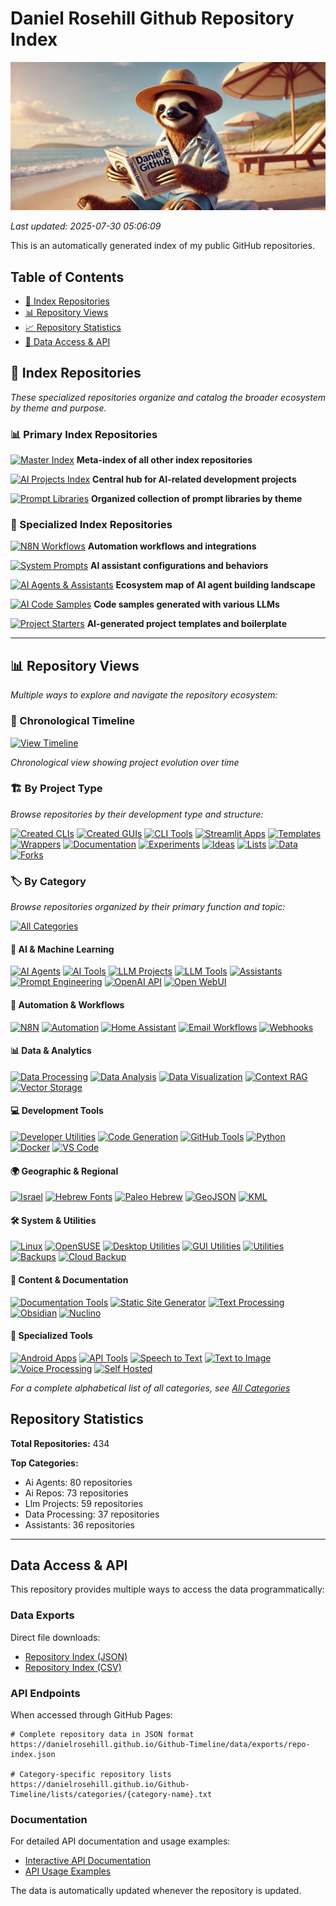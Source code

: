 # Daniel Rosehill Github Repository Index

![Banner](banners/index.png)

*Last updated: 2025-07-30 05:06:09*

This is an automatically generated index of my public GitHub repositories.

## Table of Contents
- [🎯 Index Repositories](#-index-repositories)
- [📊 Repository Views](#-repository-views)
- [📈 Repository Statistics](#-repository-statistics)
- [🔗 Data Access & API](#-data-access--api)

## 🎯 Index Repositories

*These specialized repositories organize and catalog the broader ecosystem by theme and purpose.*

### 📊 Primary Index Repositories

[![Master Index](https://img.shields.io/badge/Master_Index-FF6B35?style=for-the-badge&logo=github&logoColor=white)](https://github.com/danielrosehill/Master-Index)
**Meta-index of all other index repositories**

[![AI Projects Index](https://img.shields.io/badge/AI_Projects_Index-FF6B35?style=for-the-badge&logo=github&logoColor=white)](https://github.com/danielrosehill/AI-Generated-Projects-Index)
**Central hub for AI-related development projects**

[![Prompt Libraries](https://img.shields.io/badge/Prompt_Libraries-FF6B35?style=for-the-badge&logo=github&logoColor=white)](https://github.com/danielrosehill/My-Prompt-Libraries)
**Organized collection of prompt libraries by theme**

### 🔧 Specialized Index Repositories

[![N8N Workflows](https://img.shields.io/badge/N8N_Workflows-4A90E2?style=for-the-badge&logo=github&logoColor=white)](https://github.com/danielrosehill/N8N-Workflows-Index)
**Automation workflows and integrations**

[![System Prompts](https://img.shields.io/badge/System_Prompts-4A90E2?style=for-the-badge&logo=github&logoColor=white)](https://github.com/danielrosehill/System-Prompt-Library)
**AI assistant configurations and behaviors**

[![AI Agents & Assistants](https://img.shields.io/badge/AI_Agents_&_Assistants-4A90E2?style=for-the-badge&logo=github&logoColor=white)](https://github.com/danielrosehill/Awesome-AI-Agents-And-Assistants)
**Ecosystem map of AI agent building landscape**

[![AI Code Samples](https://img.shields.io/badge/AI_Code_Samples-4A90E2?style=for-the-badge&logo=github&logoColor=white)](https://github.com/danielrosehill/AI-Generated-Code-Samples)
**Code samples generated with various LLMs**

[![Project Starters](https://img.shields.io/badge/Project_Starters-4A90E2?style=for-the-badge&logo=github&logoColor=white)](https://github.com/danielrosehill/AI-Generated-Project-Starters)
**AI-generated project templates and boilerplate**

---

## 📊 Repository Views

*Multiple ways to explore and navigate the repository ecosystem:*

### 📅 Chronological Timeline
[![View Timeline](https://img.shields.io/badge/Timeline-4285F4?style=for-the-badge&logo=github&logoColor=white)](timeline.md)

*Chronological view showing project evolution over time*

### 🏗️ By Project Type
*Browse repositories by their development type and structure:*

[![Created CLIs](https://img.shields.io/badge/Created_CLIs-0D47A1?style=for-the-badge&logo=github)](sections/created-clis.md)
[![Created GUIs](https://img.shields.io/badge/Created_GUIs-0D47A1?style=for-the-badge&logo=github)](sections/created-guis.md)
[![CLI Tools](https://img.shields.io/badge/CLI_Tools-0D47A1?style=for-the-badge&logo=github)](sections/cli-tools.md)
[![Streamlit Apps](https://img.shields.io/badge/Streamlit_Apps-0D47A1?style=for-the-badge&logo=github)](sections/streamlit-apps.md)
[![Templates](https://img.shields.io/badge/Templates-0D47A1?style=for-the-badge&logo=github)](sections/templates.md)
[![Wrappers](https://img.shields.io/badge/Wrappers-0D47A1?style=for-the-badge&logo=github)](sections/wrappers.md)
[![Documentation](https://img.shields.io/badge/Documentation-0D47A1?style=for-the-badge&logo=github)](sections/documentation.md)
[![Experiments](https://img.shields.io/badge/Experiments-0D47A1?style=for-the-badge&logo=github)](sections/experiments.md)
[![Ideas](https://img.shields.io/badge/Ideas-0D47A1?style=for-the-badge&logo=github)](sections/ideas.md)
[![Lists](https://img.shields.io/badge/Lists-0D47A1?style=for-the-badge&logo=github)](sections/lists.md)
[![Data](https://img.shields.io/badge/Data-0D47A1?style=for-the-badge&logo=github)](sections/data.md)
[![Forks](https://img.shields.io/badge/Forks-0D47A1?style=for-the-badge&logo=github)](sections/forks.md)

### 🏷️ By Category
*Browse repositories organized by their primary function and topic:*

[![All Categories](https://img.shields.io/badge/All_Categories-FF5722?style=for-the-badge&logo=github&logoColor=white)](sections/all-categories.md)

#### 🤖 AI & Machine Learning
[![AI Agents](https://img.shields.io/badge/AI_Agents-2ea44f?style=for-the-badge&logo=github)](sections/ai-agents.md)
[![AI Tools](https://img.shields.io/badge/AI_Tools-2ea44f?style=for-the-badge&logo=github)](sections/ai-tools.md)
[![LLM Projects](https://img.shields.io/badge/LLM_Projects-2ea44f?style=for-the-badge&logo=github)](sections/llm-projects.md)
[![LLM Tools](https://img.shields.io/badge/LLM_Tools-2ea44f?style=for-the-badge&logo=github)](sections/llm-tools.md)
[![Assistants](https://img.shields.io/badge/Assistants-2ea44f?style=for-the-badge&logo=github)](sections/assistants.md)
[![Prompt Engineering](https://img.shields.io/badge/Prompt_Engineering-2ea44f?style=for-the-badge&logo=github)](sections/prompt-engineering.md)
[![OpenAI API](https://img.shields.io/badge/OpenAI_API-2ea44f?style=for-the-badge&logo=github)](sections/openai-api.md)
[![Open WebUI](https://img.shields.io/badge/Open_WebUI-2ea44f?style=for-the-badge&logo=github)](sections/open-webui.md)

#### 🔄 Automation & Workflows
[![N8N](https://img.shields.io/badge/N8N-2ea44f?style=for-the-badge&logo=github)](sections/n8n.md)
[![Automation](https://img.shields.io/badge/Automation-2ea44f?style=for-the-badge&logo=github)](sections/automation.md)
[![Home Assistant](https://img.shields.io/badge/Home_Assistant-2ea44f?style=for-the-badge&logo=github)](sections/home-assistant.md)
[![Email Workflows](https://img.shields.io/badge/Email_Workflows-2ea44f?style=for-the-badge&logo=github)](sections/email-workflows.md)
[![Webhooks](https://img.shields.io/badge/Webhooks-2ea44f?style=for-the-badge&logo=github)](sections/webhooks.md)

#### 📊 Data & Analytics
[![Data Processing](https://img.shields.io/badge/Data_Processing-2ea44f?style=for-the-badge&logo=github)](sections/data-processing.md)
[![Data Analysis](https://img.shields.io/badge/Data_Analysis-2ea44f?style=for-the-badge&logo=github)](sections/data-analysis.md)
[![Data Visualization](https://img.shields.io/badge/Data_Visualization-2ea44f?style=for-the-badge&logo=github)](sections/data-visualization.md)
[![Context RAG](https://img.shields.io/badge/Context_RAG-2ea44f?style=for-the-badge&logo=github)](sections/context-rag.md)
[![Vector Storage](https://img.shields.io/badge/Vector_Storage-2ea44f?style=for-the-badge&logo=github)](sections/vector-storage.md)

#### 💻 Development Tools
[![Developer Utilities](https://img.shields.io/badge/Developer_Utilities-2ea44f?style=for-the-badge&logo=github)](sections/developer-utilities.md)
[![Code Generation](https://img.shields.io/badge/Code_Generation-2ea44f?style=for-the-badge&logo=github)](sections/code-generation.md)
[![GitHub Tools](https://img.shields.io/badge/GitHub_Tools-2ea44f?style=for-the-badge&logo=github)](sections/github-tools.md)
[![Python](https://img.shields.io/badge/Python-2ea44f?style=for-the-badge&logo=github)](sections/python.md)
[![Docker](https://img.shields.io/badge/Docker-2ea44f?style=for-the-badge&logo=github)](sections/docker.md)
[![VS Code](https://img.shields.io/badge/VS_Code-2ea44f?style=for-the-badge&logo=github)](sections/vs-code.md)

#### 🌍 Geographic & Regional
[![Israel](https://img.shields.io/badge/Israel-2ea44f?style=for-the-badge&logo=github)](sections/israel.md)
[![Hebrew Fonts](https://img.shields.io/badge/Hebrew_Fonts-2ea44f?style=for-the-badge&logo=github)](sections/hebrew-fonts.md)
[![Paleo Hebrew](https://img.shields.io/badge/Paleo_Hebrew-2ea44f?style=for-the-badge&logo=github)](sections/paleo-hebrew.md)
[![GeoJSON](https://img.shields.io/badge/GeoJSON-2ea44f?style=for-the-badge&logo=github)](sections/geojson.md)
[![KML](https://img.shields.io/badge/KML-2ea44f?style=for-the-badge&logo=github)](sections/kml.md)

#### 🛠️ System & Utilities
[![Linux](https://img.shields.io/badge/Linux-2ea44f?style=for-the-badge&logo=github)](sections/linux.md)
[![OpenSUSE](https://img.shields.io/badge/OpenSUSE-2ea44f?style=for-the-badge&logo=github)](sections/opensuse.md)
[![Desktop Utilities](https://img.shields.io/badge/Desktop_Utilities-2ea44f?style=for-the-badge&logo=github)](sections/desktop-utilities.md)
[![GUI Utilities](https://img.shields.io/badge/GUI_Utilities-2ea44f?style=for-the-badge&logo=github)](sections/gui-utilities.md)
[![Utilities](https://img.shields.io/badge/Utilities-2ea44f?style=for-the-badge&logo=github)](sections/utilities.md)
[![Backups](https://img.shields.io/badge/Backups-2ea44f?style=for-the-badge&logo=github)](sections/backups.md)
[![Cloud Backup](https://img.shields.io/badge/Cloud_Backup-2ea44f?style=for-the-badge&logo=github)](sections/cloud-backup.md)

#### 📝 Content & Documentation
[![Documentation Tools](https://img.shields.io/badge/Documentation_Tools-2ea44f?style=for-the-badge&logo=github)](sections/documentation-tools.md)
[![Static Site Generator](https://img.shields.io/badge/Static_Site_Generator-2ea44f?style=for-the-badge&logo=github)](sections/static-site-generator.md)
[![Text Processing](https://img.shields.io/badge/Text_Processing-2ea44f?style=for-the-badge&logo=github)](sections/text-processing.md)
[![Obsidian](https://img.shields.io/badge/Obsidian-2ea44f?style=for-the-badge&logo=github)](sections/obsidian.md)
[![Nuclino](https://img.shields.io/badge/Nuclino-2ea44f?style=for-the-badge&logo=github)](sections/nuclino.md)

#### 📱 Specialized Tools
[![Android Apps](https://img.shields.io/badge/Android_Apps-2ea44f?style=for-the-badge&logo=github)](sections/android-apps.md)
[![API Tools](https://img.shields.io/badge/API_Tools-2ea44f?style=for-the-badge&logo=github)](sections/api-tools.md)
[![Speech to Text](https://img.shields.io/badge/Speech_to_Text-2ea44f?style=for-the-badge&logo=github)](sections/speech-to-text.md)
[![Text to Image](https://img.shields.io/badge/Text_to_Image-2ea44f?style=for-the-badge&logo=github)](sections/text-to-image.md)
[![Voice Processing](https://img.shields.io/badge/Voice_Processing-2ea44f?style=for-the-badge&logo=github)](sections/voice-processing.md)
[![Self Hosted](https://img.shields.io/badge/Self_Hosted-2ea44f?style=for-the-badge&logo=github)](sections/self-hosted.md)

*For a complete alphabetical list of all categories, see [All Categories](sections/all-categories.md)*

## Repository Statistics

**Total Repositories:** 434

**Top Categories:**
- Ai Agents: 80 repositories
- Ai Repos: 73 repositories
- Llm Projects: 59 repositories
- Data Processing: 37 repositories
- Assistants: 36 repositories

---

## Data Access & API

This repository provides multiple ways to access the data programmatically:

### Data Exports
Direct file downloads:
- [Repository Index (JSON)](data/exports/repo-index.json)
- [Repository Index (CSV)](data/exports/repo-index.csv)

### API Endpoints
When accessed through GitHub Pages:
```
# Complete repository data in JSON format
https://danielrosehill.github.io/Github-Timeline/data/exports/repo-index.json

# Category-specific repository lists
https://danielrosehill.github.io/Github-Timeline/lists/categories/{category-name}.txt
```

### Documentation
For detailed API documentation and usage examples:
- [Interactive API Documentation](https://danielrosehill.github.io/Github-Timeline/)
- [API Usage Examples](examples/api-usage.md)

The data is automatically updated whenever the repository is updated.
